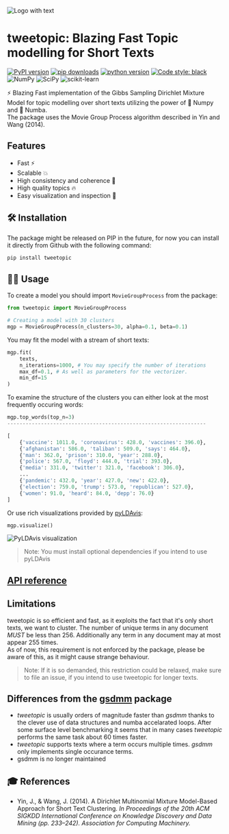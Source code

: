 ![Logo with text](./docs/_static/icon_with_text.svg)

# tweetopic: Blazing Fast Topic modelling for Short Texts

[![PyPI version](https://badge.fury.io/py/tweettopics.svg)](https://pypi.org/project/tweettopics/)
[![pip downloads](https://img.shields.io/pypi/dm/tweettopics.svg)](https://pypi.org/project/tweettopics/)
[![python version](https://img.shields.io/badge/Python-%3E=3.7-blue)](https://github.com/centre-for-humanities-computing/tweettopics)
[![Code style: black](https://img.shields.io/badge/Code%20Style-Black-black)](https://black.readthedocs.io/en/stable/the_black_code_style/current_style.html)
<br>
![NumPy](https://img.shields.io/badge/numpy-%23013243.svg?style=for-the-badge&logo=numpy&logoColor=white)
![SciPy](https://img.shields.io/badge/SciPy-%230C55A5.svg?style=for-the-badge&logo=scipy&logoColor=%white)
![scikit-learn](https://img.shields.io/badge/scikit--learn-%23F7931E.svg?style=for-the-badge&logo=scikit-learn&logoColor=white)

:zap: Blazing Fast implementation of the Gibbs Sampling Dirichlet Mixture Model for topic modelling over short texts utilizing the power of :1234: Numpy and :snake: Numba.
<br>The package uses the Movie Group Process algorithm described in Yin and Wang (2014).

## Features

- Fast :zap:
- Scalable :collision:
- High consistency and coherence :dart:
- High quality topics :fire:
- Easy visualization and inspection :eyes:

## 🛠 Installation

The package might be released on PIP in the future, for now you can install it directly from Github with the following command:

```bash
pip install tweetopic
```

## 👩‍💻 Usage

To create a model you should import `MovieGroupProcess` from the package:

```python
from tweetopic import MovieGroupProcess

# Creating a model with 30 clusters
mgp = MovieGroupProcess(n_clusters=30, alpha=0.1, beta=0.1)
```

You may fit the model with a stream of short texts:

```python
mgp.fit(
    texts,
    n_iterations=1000, # You may specify the number of iterations
    max_df=0.1, # As well as parameters for the vectorizer.
    min_df=15
)
```

To examine the structure of the clusters you can either look at the most frequently occuring words:

```python
mgp.top_words(top_n=3)
-----------------------------------------------------------------

[
    {'vaccine': 1011.0, 'coronavirus': 428.0, 'vaccines': 396.0},
    {'afghanistan': 586.0, 'taliban': 509.0, 'says': 464.0},
    {'man': 362.0, 'prison': 310.0, 'year': 288.0},
    {'police': 567.0, 'floyd': 444.0, 'trial': 393.0},
    {'media': 331.0, 'twitter': 321.0, 'facebook': 306.0},
    ...
    {'pandemic': 432.0, 'year': 427.0, 'new': 422.0},
    {'election': 759.0, 'trump': 573.0, 'republican': 527.0},
    {'women': 91.0, 'heard': 84.0, 'depp': 76.0}
]
```

Or use rich visualizations provided by [pyLDAvis](https://github.com/bmabey/pyLDAvis):

```python
mgp.visualize()
```

![PyLDAvis visualization](https://github.com/centre-for-humanities-computing/tweetopic/blob/main/docs/_static/pyldavis.png)

> Note: You must install optional dependencies if you intend to use pyLDAvis

## [API reference](https://centre-for-humanities-computing.github.io/tweetopic/)

## Limitations

tweetopic is so efficient and fast, as it exploits the fact that it's only short texts, we want to cluster. The number of unique terms in any document _MUST_ be less than 256.
Additionally any term in any document may at most appear 255 times.
<br>As of now, this requirement is not enforced by the package, please be aware of this, as it might cause strange behaviour.

> Note: If it is so demanded, this restriction could be relaxed, make sure to file an issue, if you intend to use tweetopic for longer texts.

## Differences from the [gsdmm](https://github.com/rwalk/gsdmm) package

- _tweetopic_ is usually orders of magnitude faster than _gsdmm_ thanks to the clever use of data structures and numba accelarated loops.
  After some surface level benchmarking it seems that in many cases _tweetopic_ performs the same task about 60 times faster.
- _tweetopic_ supports texts where a term occurs multiple times. _gsdmm_ only implements single occurance terms.
- gsdmm is no longer maintained

## 🎓 References

- Yin, J., & Wang, J. (2014). A Dirichlet Multinomial Mixture Model-Based Approach for Short Text Clustering. _In Proceedings of the 20th ACM SIGKDD International Conference on Knowledge Discovery and Data Mining (pp. 233–242). Association for Computing Machinery._
